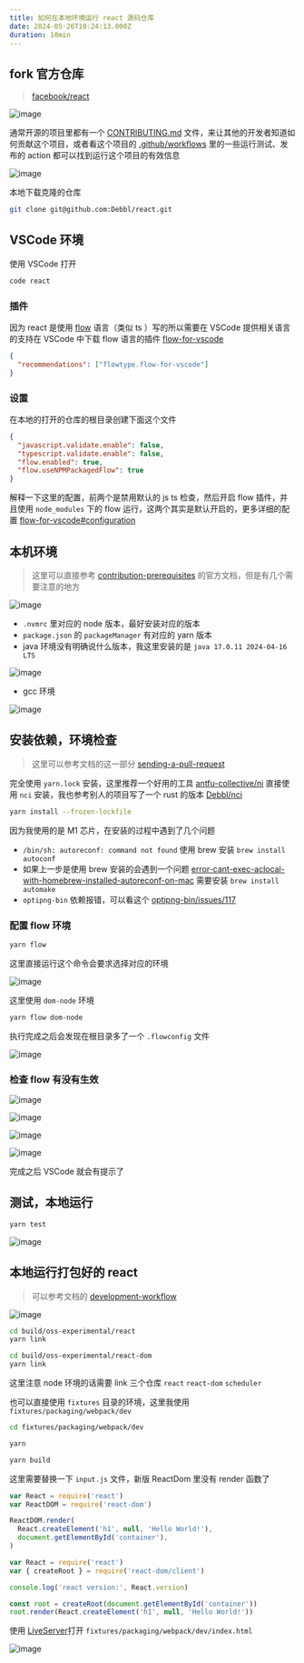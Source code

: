 ```yaml
---
title: 如何在本地环境运行 react 源码仓库
date: 2024-05-26T10:24:13.000Z
duration: 10min
---
```


## fork 官方仓库

> [facebook/react](https://github.com/facebook/react)

![image](./images/fork-github-repo.png)

通常开源的项目里都有一个 [CONTRIBUTING.md](https://github.com/facebook/react/blob/main/CONTRIBUTING.md) 文件，来让其他的开发者知道如何贡献这个项目，或者看这个项目的 [.github/workflows](https://github.com/facebook/react/tree/main/.github/workflows) 里的一些运行测试、发布的 action 都可以找到运行这个项目的有效信息

![image](./images/react-github-contributing.png)

本地下载克隆的仓库

```bash
git clone git@github.com:Debbl/react.git
```

## VSCode 环境

使用 VSCode 打开

```bash
code react
```

### 插件

因为 react 是使用 [flow](https://flow.org/) 语言（类似 ts ）写的所以需要在 VSCode 提供相关语言的支持在 VSCode 中下载 flow 语言的插件 [flow-for-vscode](https://marketplace.visualstudio.com/items?itemName=flowtype.flow-for-vscode)

```json title=".vscode/extensions.json"
{
  "recommendations": ["flowtype.flow-for-vscode"]
}
```

### 设置

在本地的打开的仓库的根目录创建下面这个文件

```json title=".vscode/settings.json"
{
  "javascript.validate.enable": false,
  "typescript.validate.enable": false,
  "flow.enabled": true,
  "flow.useNPMPackagedFlow": true
}
```

解释一下这里的配置，前两个是禁用默认的 js ts 检查，然后开启 flow 插件，并且使用 `node_modules` 下的 flow 运行，这两个其实是默认开启的，更多详细的配置 [flow-for-vscode#configuration](https://github.com/flow/flow-for-vscode#configuration)

## 本机环境

> 这里可以直接参考 [contribution-prerequisites](https://legacy.reactjs.org/docs/how-to-contribute.html#contribution-prerequisites) 的官方文档，但是有几个需要注意的地方

![image](./images/react-contribution-prerequisites.png)

- `.nvmrc` 里对应的 node 版本，最好安装对应的版本
- `package.json` 的 `packageManager` 有对应的 yarn 版本
- java 环境没有明确说什么版本，我这里安装的是 `java 17.0.11 2024-04-16 LTS`

![image](./images/java-version.png)

- gcc 环境

![image](./images/gcc-version.png)

## 安装依赖，环境检查

> 这里可以参考文档的这一部分 [sending-a-pull-request](https://legacy.reactjs.org/docs/how-to-contribute.html#sending-a-pull-request)

完全使用 `yarn.lock` 安装，这里推荐一个好用的工具 [antfu-collective/ni](https://github.com/antfu-collective/ni) 直接使用 `nci` 安装，我也参考别人的项目写了一个 rust 的版本 [Debbl/nci](https://github.com/Debbl/nci)

```bash
yarn install --frozen-lockfile
```

因为我使用的是 M1 芯片，在安装的过程中遇到了几个问题

- `/bin/sh: autoreconf: command not found` 使用 brew 安装 `brew install autoconf`
- 如果上一步是使用 brew 安装的会遇到一个问题 [error-cant-exec-aclocal-with-homebrew-installed-autoreconf-on-mac](https://stackoverflow.com/questions/76852766/error-cant-exec-aclocal-with-homebrew-installed-autoreconf-on-mac) 需要安装 `brew install automake`
- `optipng-bin` 依赖报错，可以看这个 [optipng-bin/issues/117](https://github.com/imagemin/optipng-bin/issues/117#issuecomment-1362473572)

### 配置 flow 环境

```bash
yarn flow
```

这里直接运行这个命令会要求选择对应的环境

![image](./images/yarn-flow.png)

这里使用 `dom-node` 环境

```bash
yarn flow dom-node
```

执行完成之后会发现在根目录多了一个 `.flowconfig` 文件

![image](./images/flow-config.png)

### 检查 flow 有没有生效

![image](./images/vscode-flow-reset-client.png)

![image](./images/vscode-select-react-flow-config.png)

![image](./images/vscode-flow-show-client-status.png)

![image](./images/vscode-flow-is-ready.png)

完成之后 VSCode 就会有提示了

## 测试，本地运行

```bash
yarn test
```

![image](./images/react-test.png)

## 本地运行打包好的 react

> 可以参考文档的 [development-workflow](https://legacy.reactjs.org/docs/how-to-contribute.html#development-workflow)

![image](./images/react-build-and-link.png)

```bash
cd build/oss-experimental/react
yarn link

cd build/oss-experimental/react-dom
yarn link
```

这里注意 node 环境的话需要 link 三个仓库 `react` `react-dom` `scheduler`

也可以直接使用 `fixtures` 目录的环境，这里我使用 `fixtures/packaging/webpack/dev`

```bash
cd fixtures/packaging/webpack/dev

yarn

yarn build
```

这里需要替换一下 `input.js` 文件，新版 ReactDom 里没有 render 函数了

```js title="fixtures/packaging/webpack/dev/input.js"
var React = require('react')
var ReactDOM = require('react-dom')

ReactDOM.render(
  React.createElement('h1', null, 'Hello World!'),
  document.getElementById('container'),
)
```

```js
var React = require('react')
var { createRoot } = require('react-dom/client')

console.log('react version:', React.version)

const root = createRoot(document.getElementById('container'))
root.render(React.createElement('h1', null, 'Hello World!'))
```

使用 [LiveServer](https://marketplace.visualstudio.com/items?itemName=ritwickdey.LiveServer)打开 `fixtures/packaging/webpack/dev/index.html`

![image](./images/react-run-done.png)
